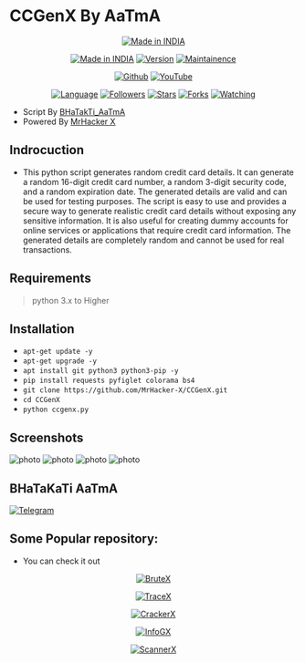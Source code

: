 # CCGenX By AaTmA

<p align="center">
<a href="https://instagram.com/0hacker_x0"><img title="Made in INDIA" src="https://img.shields.io/badge/MADE%20IN-INDIA-SCRIPT?colorA=%23ff8100&colorB=%23017e40&colorC=%23ff0000&style=for-the-badge"></a>
</p>

<p align="center">
<a href="https://instagram.com/0hacker_x0"><img title="Made in INDIA" src="https://img.shields.io/badge/Tool-CCGenX-green.svg"></a>
<a href="https://youtube.com/@Technolex"><img title="Version" src="https://img.shields.io/badge/Version-0.91.1-green.svg?style=flat-square"></a>
<a href="https://youtube.com/@Technolex"><img title="Maintainence" src="https://img.shields.io/badge/Maintained%3F-yes-green.svg"></a>
</p>

<p align="center">
<a href="https://github.com/MrHacker-X"><img title="Github" src="https://img.shields.io/badge/MrHacker-X-brightgreen?style=for-the-badge&logo=github"></a>
<a href="https://youtube.com/@Technolex"><img title="YouTube" src="https://img.shields.io/badge/YouTube-Technolex-red?style=for-the-badge&logo=Youtube"></a>
</p>
<p align="center">
<a href="https://github.com/MrHacker-X"><img title="Language" src="https://img.shields.io/badge/Made%20with-Python-1f425f.svg?v=103"></a>
<a href="https://github.com/MrHacker-X"><img title="Followers" src="https://img.shields.io/github/followers/MrHacker-X?color=blue&style=flat-square"></a>
<a href="https://github.com/MrHacker-X"><img title="Stars" src="https://img.shields.io/github/stars/MrHacker-X/CCGenX?color=red&style=flat-square"></a>
<a href="https://github.com/MrHacker-X"><img title="Forks" src="https://img.shields.io/github/forks/MrHacker-X/CCGenX?color=red&style=flat-square"></a>
<a href="https://github.com/MrHacker-X"><img title="Watching" src="https://img.shields.io/github/watchers/MrHacker-X/CCGenX?label=Watchers&color=blue&style=flat-square"></a>
</p>

+ Script By [BHaTakTi_AaTmA](https://telegram.me/BHaTakTi_AaTmA_Hu_Me)
+ Powered By [MrHacker X](https://telegram.me/hackwithalex)

## Indrocuction

+ This python script generates random credit card details. It can generate a random 16-digit credit card number, a random 3-digit security code, and a random expiration date. The generated details are valid and can be used for testing purposes. The script is easy to use and provides a secure way to generate realistic credit card details without exposing any sensitive information. It is also useful for creating dummy accounts for online services or applications that require credit card information. The generated details are completely random and cannot be used for real transactions.

## Requirements

> python 3.x to Higher 

## Installation

+ ` apt-get update -y `
+ ` apt-get upgrade -y `
+ ` apt install git python3 python3-pip -y `
+ ` pip install requests pyfiglet colorama bs4 `
+ ` git clone https://github.com/MrHacker-X/CCGenX.git `
+ ` cd CCGenX `
+ ` python ccgenx.py `


## Screenshots

![photo](https://iili.io/HNcTe6l.png)
![photo](https://iili.io/HNcTOG4.png)
![photo](https://iili.io/HNcTNnf.png)
![photo](https://iili.io/HNcTjZG.png)

## BHaTaKaTi AaTmA

[![Telegram](https://img.shields.io/badge/TOOL-CODER-red?style=for-the-badge&logo=telegram)](https://telegram.me/BHaTakTi_AaTmA_Hu_Me)

## Some Popular repository:
+ You can check it out
<p align="center"><a href="https://github.com/MrHacker-X/BruteX.git/"><img title="BruteX" src="https://github-readme-stats.vercel.app/api/pin/?username=MrHacker-X&repo=BruteX&theme=dark"></a>
<p align="center"><a href="https://github.com/MrHacker-X/TraceX.git/"><img title="TraceX" src="https://github-readme-stats.vercel.app/api/pin/?username=MrHacker-X&repo=TraceX&theme=dark"></a>
<p align="center"><a href="https://github.com/MrHacker-X/CrackerX.git/"><img title="CrackerX" src="https://github-readme-stats.vercel.app/api/pin/?username=MrHacker-X&repo=CrackerX&theme=dark"></a>
<p align="center"><a href="https://github.com/MrHacker-X/InfoGX.git/"><img title="InfoGX" src="https://github-readme-stats.vercel.app/api/pin/?username=MrHacker-X&repo=InfoGX&theme=dark"></a>
<p align="center"><a href="https://github.com/MrHacker-X/ScannerX.git/"><img title="ScannerX" src="https://github-readme-stats.vercel.app/api/pin/?username=MrHacker-X&repo=ScannerX&theme=dark"></a>